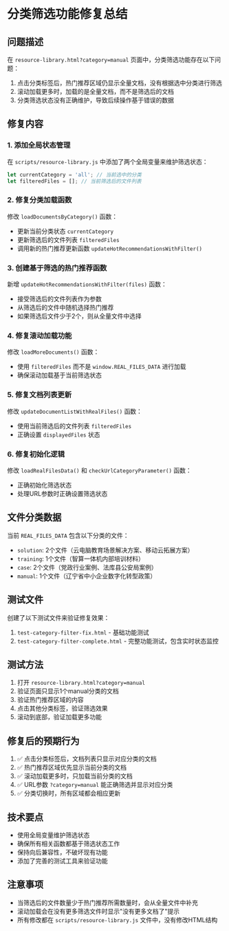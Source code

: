 # 分类筛选功能修复总结

## 问题描述
在 `resource-library.html?category=manual` 页面中，分类筛选功能存在以下问题：
1. 点击分类标签后，热门推荐区域仍显示全量文档，没有根据选中分类进行筛选
2. 滚动加载更多时，加载的是全量文档，而不是筛选后的文档
3. 分类筛选状态没有正确维护，导致后续操作基于错误的数据

## 修复内容

### 1. 添加全局状态管理
在 `scripts/resource-library.js` 中添加了两个全局变量来维护筛选状态：
```javascript
let currentCategory = 'all'; // 当前选中的分类
let filteredFiles = []; // 当前筛选后的文件列表
```

### 2. 修复分类加载函数
修改 `loadDocumentsByCategory()` 函数：
- 更新当前分类状态 `currentCategory`
- 更新筛选后的文件列表 `filteredFiles`
- 调用新的热门推荐更新函数 `updateHotRecommendationsWithFilter()`

### 3. 创建基于筛选的热门推荐函数
新增 `updateHotRecommendationsWithFilter(files)` 函数：
- 接受筛选后的文件列表作为参数
- 从筛选后的文件中随机选择热门推荐
- 如果筛选后文件少于2个，则从全量文件中选择

### 4. 修复滚动加载功能
修改 `loadMoreDocuments()` 函数：
- 使用 `filteredFiles` 而不是 `window.REAL_FILES_DATA` 进行加载
- 确保滚动加载基于当前筛选状态

### 5. 修复文档列表更新
修改 `updateDocumentListWithRealFiles()` 函数：
- 使用当前筛选后的文件列表 `filteredFiles`
- 正确设置 `displayedFiles` 状态

### 6. 修复初始化逻辑
修改 `loadRealFilesData()` 和 `checkUrlCategoryParameter()` 函数：
- 正确初始化筛选状态
- 处理URL参数时正确设置筛选状态

## 文件分类数据
当前 `REAL_FILES_DATA` 包含以下分类的文件：
- `solution`: 2个文件（云电脑教育场景解决方案、移动云拓展方案）
- `training`: 1个文件（智算一体机内部培训材料）
- `case`: 2个文件（党政行业案例、法库县公安局案例）
- `manual`: 1个文件（辽宁省中小企业数字化转型政策）

## 测试文件
创建了以下测试文件来验证修复效果：
1. `test-category-filter-fix.html` - 基础功能测试
2. `test-category-filter-complete.html` - 完整功能测试，包含实时状态监控

## 测试方法
1. 打开 `resource-library.html?category=manual`
2. 验证页面只显示1个manual分类的文档
3. 验证热门推荐区域的内容
4. 点击其他分类标签，验证筛选效果
5. 滚动到底部，验证加载更多功能

## 修复后的预期行为
1. ✅ 点击分类标签后，文档列表只显示对应分类的文档
2. ✅ 热门推荐区域优先显示当前分类的文档
3. ✅ 滚动加载更多时，只加载当前分类的文档
4. ✅ URL参数 `?category=manual` 能正确筛选并显示对应分类
5. ✅ 分类切换时，所有区域都会相应更新

## 技术要点
- 使用全局变量维护筛选状态
- 确保所有相关函数都基于筛选状态工作
- 保持向后兼容性，不破坏现有功能
- 添加了完善的测试工具来验证功能

## 注意事项
- 当筛选后的文件数量少于热门推荐所需数量时，会从全量文件中补充
- 滚动加载会在没有更多筛选文件时显示"没有更多文档了"提示
- 所有修改都在 `scripts/resource-library.js` 文件中，没有修改HTML结构
